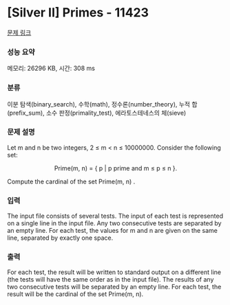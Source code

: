 # [Silver II] Primes - 11423 

[문제 링크](https://www.acmicpc.net/problem/11423) 

### 성능 요약

메모리: 26296 KB, 시간: 308 ms

### 분류

이분 탐색(binary_search), 수학(math), 정수론(number_theory), 누적 합(prefix_sum), 소수 판정(primality_test), 에라토스테네스의 체(sieve)

### 문제 설명

<p>Let m and n be two integers, 2 ≤ m < n ≤ 10000000. Consider the following set:</p>

<p style="text-align: center;">Prime(m, n) = { p | p prime and m ≤ p ≤ n }.</p>

<p>Compute the cardinal of the set Prime(m, n) .</p>

### 입력 

 <p>The input file consists of several tests. The input of each test is represented on a single line in the input file. Any two consecutive tests are separated by an empty line. For each test, the values for m and n are given on the same line, separated by exactly one space.</p>

### 출력 

 <p>For each test, the result will be written to standard output on a different line (the tests will have the same order as in the input file). The results of any two consecutive tests will be separated by an empty line. For each test, the result will be the cardinal of the set Prime(m, n).</p>

